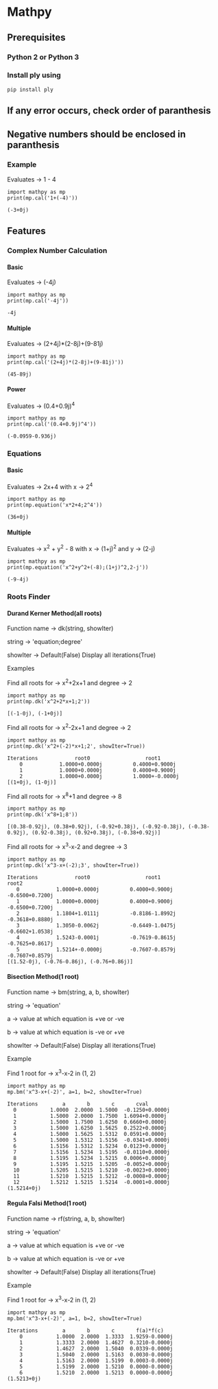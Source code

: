 # Mathpy

## Prerequisites
### Python 2 or Python 3
### Install ply using
    pip install ply

## If any error occurs, check order of paranthesis
## Negative numbers should be enclosed in paranthesis
### Example
  Evaluates -> 1 - 4

    import mathpy as mp
    print(mp.cal('1+(-4)'))
    
    (-3+0j)

## Features
### Complex Number Calculation
#### Basic
  Evaluates -> (-4j)

    import mathpy as mp
    print(mp.cal('-4j'))
  
    -4j

#### Multiple
  Evaluates -> (2+4j)*(2-8j)+(9-81j)

    import mathpy as mp
    print(mp.cal('(2+4j)*(2-8j)+(9-81j)'))

    (45-89j)

#### Power
  Evaluates -> (0.4+0.9j)<sup>4</sup>

    import mathpy as mp
    print(mp.cal('(0.4+0.9j)^4'))
  
    (-0.0959-0.936j)

### Equations
#### Basic
  Evaluates -> 2x+4 with x -> 2<sup>4</sup>

    import mathpy as mp
    print(mp.equation('x*2+4;2^4'))
                     
    (36+0j)

#### Multiple
  Evaluates -> x<sup>2</sup> + y<sup>2</sup> - 8 with x -> (1+j)<sup>2</sup> and y -> (2-j)

    import mathpy as mp
    print(mp.equation('x^2+y^2+(-8);(1+j)^2,2-j'))

    (-9-4j)

### Roots Finder
#### Durand Kerner Method(all roots)
  Function name -> dk(string, showIter)
  
  string -> 'equation;degree'

  showIter -> Default(False)
              Display all iterations(True)

  Examples

  Find all roots for -> x<sup>2</sup>+2x+1 and degree -> 2

    import mathpy as mp
    print(mp.dk('x^2+2*x+1;2'))

    [(-1-0j), (-1+0j)]

  Find all roots for -> x<sup>2</sup>-2x+1 and degree -> 2

    import mathpy as mp
    print(mp.dk('x^2+(-2)*x+1;2', showIter=True))

    Iterations            root0                  root1
        0            1.0000+0.0000j          0.4000+0.9000j
        1            1.0000+0.0000j          0.4000+0.9000j
        2            1.0000+0.0000j          1.0000+-0.0000j
    [(1+0j), (1-0j)]
  
  Find all roots for -> x<sup>8</sup>+1 and degree -> 8

    import mathpy as mp
    print(mp.dk('x^8+1;8')) 
  
    [(0.38-0.92j), (0.38+0.92j), (-0.92+0.38j), (-0.92-0.38j), (-0.38-0.92j), (0.92-0.38j), (0.92+0.38j), (-0.38+0.92j)]

  Find all roots for -> x<sup>3</sup>-x-2 and degree -> 3

    import mathpy as mp
    print(mp.dk('x^3-x+(-2);3', showIter=True))

    Iterations            root0                  root1                   root2
       0            1.0000+0.0000j          0.4000+0.9000j          -0.6500+0.7200j
       1            1.0000+0.0000j          0.4000+0.9000j          -0.6500+0.7200j
       2            1.1804+1.0111j          -0.8186-1.8992j         -0.3618+0.8880j
       3            1.3050-0.0062j          -0.6449-1.0475j         -0.6602+1.0538j
       4            1.5243-0.0001j          -0.7619-0.8615j         -0.7625+0.8617j
       5            1.5214+-0.0000j         -0.7607-0.8579j         -0.7607+0.8579j
    [(1.52-0j), (-0.76-0.86j), (-0.76+0.86j)]

#### Bisection Method(1 root)  
  Function name -> bm(string, a, b, showIter)

  string -> 'equation'

  a -> value at which equation is +ve or -ve

  b -> value at which equation is -ve or +ve

  showIter -> Default(False)
              Display all iterations(True)

  Example

  Find 1 root for -> x<sup>3</sup>-x-2 in (1, 2)

    import mathpy as mp
    mp.bm('x^3-x+(-2)', a=1, b=2, showIter=True)

    Iterations        a       b       c       cval
      0           1.0000  2.0000  1.5000  -0.1250+0.0000j
      1           1.5000  2.0000  1.7500  1.6094+0.0000j
      2           1.5000  1.7500  1.6250  0.6660+0.0000j
      3           1.5000  1.6250  1.5625  0.2522+0.0000j
      4           1.5000  1.5625  1.5312  0.0591+0.0000j
      5           1.5000  1.5312  1.5156  -0.0341+0.0000j
      6           1.5156  1.5312  1.5234  0.0123+0.0000j
      7           1.5156  1.5234  1.5195  -0.0110+0.0000j
      8           1.5195  1.5234  1.5215  0.0006+0.0000j
      9           1.5195  1.5215  1.5205  -0.0052+0.0000j
      10          1.5205  1.5215  1.5210  -0.0023+0.0000j
      11          1.5210  1.5215  1.5212  -0.0008+0.0000j
      12          1.5212  1.5215  1.5214  -0.0001+0.0000j
    (1.5214+0j)

#### Regula Falsi Method(1 root)  
  Function name -> rf(string, a, b, showIter)

  string -> 'equation'

  a -> value at which equation is +ve or -ve

  b -> value at which equation is -ve or +ve

  showIter -> Default(False)
              Display all iterations(True)

  Example

  Find 1 root for -> x<sup>3</sup>-x-2 in (1, 2)

    import mathpy as mp
    mp.bm('x^3-x+(-2)', a=1, b=2, showIter=True)

    Iterations        a       b       c       f(a)*f(c)
        0           1.0000  2.0000  1.3333  1.9259-0.0000j
        1           1.3333  2.0000  1.4627  0.3210-0.0000j
        2           1.4627  2.0000  1.5040  0.0339-0.0000j
        3           1.5040  2.0000  1.5163  0.0030-0.0000j
        4           1.5163  2.0000  1.5199  0.0003-0.0000j
        5           1.5199  2.0000  1.5210  0.0000-0.0000j
        6           1.5210  2.0000  1.5213  0.0000-0.0000j
    (1.5213+0j)